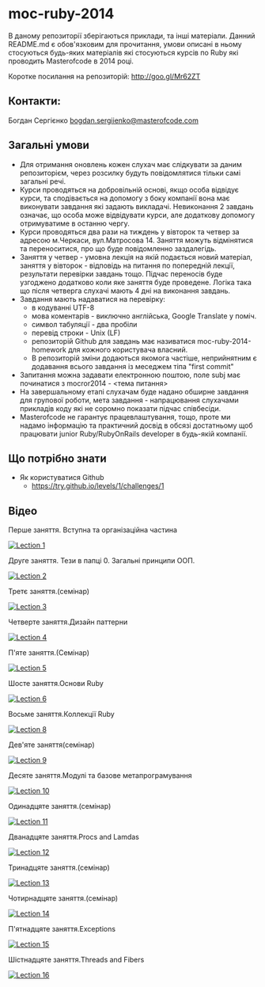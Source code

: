 moc-ruby-2014
=============

В даному репозиторії зберігаються приклади, та інші матеріали. Данний README.md є обов'язковим для прочитання, умови описані в ньому стосуються будь-яких матеріалів які стосуються курсів по Ruby які проводить Masterofcode в 2014 році.


Коротке посилання на репозиторій: http://goo.gl/Mr62ZT

Контакти:
---------
Богдан Сергієнко
bogdan.sergiienko@masterofcode.com


Загальні умови
----------------

* Для отримання оновлень кожен слухач має слідкувати за даним репозиторієм, через розсилку будуть повідомлятися тільки самі загальні речі.
* Курси проводяться на добровільній основі, якщо особа відвідує курси, та сподівається на допомогу з боку компанії вона має виконувати завдання які задають викладачі. Невиконання 2 завдань означає, що особа може відвідувати курси, але додаткову допомогу отримуватиме в останню чергу. 
* Курси проводяться два рази на тиждень у вівторок та четвер за адресою м.Черкаси, вул.Матросова 14. Заняття можуть відмінятися та переноситися, про що буде повідомленно заздалегідь.
* Заняття у четвер - умовна лекція на якій подається новий матеріал, заняття у вівторок - відповідь на питання по попередній лекції, результати перевірки завдань тощо. Підчас переносів буде узгоджено додатково коли яке заняття буде проведене. Логіка така що після четверга слухачі мають 4 дні на виконання завдань.
* Завдання мають надаватися на перевірку: 
  * в кодуванні UTF-8
  * мова коментарів - виключно англійська, Google Translate у поміч.
  * символ табуляції - два пробіли
  * перевід строки - Unix (LF)
  * репозиторій Github для завдань має називатися moc-ruby-2014-homework для кожного користувача власний.
  * В репозиторій зміни додаються якомога частіше, неприйнятним є додавання всього завдання із меседжем тіпа "first commit"
* Запитання можна задавати електронною поштою, поле subj має починатися з mocror2014 - <тема питання>
* На завершальному етапі слухачам буде надано обширне завдання для групової роботи, мета завдання - напрацювання слухачами прикладів коду які не соромно показати підчас співбесіди. 
* Masterofcode не гарантує працевлаштування, тощо, проте ми надамо інформацію та практичний досвід в обсязі достатньому щоб працювати junior Ruby/RubyOnRails developer в будь-якій компанії. 


Що потрібно знати
-----------------

* Як користуватися Github
   * https://try.github.io/levels/1/challenges/1
 
Відео
-----
Перше заняття. Вступна та організаційна частина

[![Lection 1](http://img.youtube.com/vi/3PwYHu5OQa8/0.jpg)](http://www.youtube.com/watch?v=3PwYHu5OQa8)


Друге заняття. Тези в папці 0. Загальні принципи ООП.

[![Lection 2](http://img.youtube.com/vi/VZYZ5ZDQNWU/0.jpg)](http://www.youtube.com/watch?v=VZYZ5ZDQNWU)

Третє заняття.(семінар) 

[![Lection 3](http://img.youtube.com/vi/tW4MhBstXdM/1.jpg)](https://www.youtube.com/watch?v=tW4MhBstXdM)

Четверте заняття.Дизайн паттерни

[![Lection 4](http://img.youtube.com/vi/n6sN0akNrEc/0.jpg)](https://www.youtube.com/watch?v=n6sN0akNrEc)

П'яте заняття.(Семінар)

[![Lection 5](http://img.youtube.com/vi/UNfDzH1dmmM/0.jpg)](https://www.youtube.com/watch?v=UNfDzH1dmmM)

Шосте заняття.Основи Ruby

[![Lection 6](http://img.youtube.com/vi/UNgdGdBUq5c/0.jpg)](https://www.youtube.com/watch?v=UNgdGdBUq5c)

Восьме заняття.Коллекції Ruby

[![Lection 8](http://img.youtube.com/vi/E_USQr5xzPo/0.jpg)](https://www.youtube.com/watch?v=E_USQr5xzPo)

Дев'яте заняття(семінар)

[![Lection 9](http://img.youtube.com/vi/Ogahz12lj2k/0.jpg)](https://www.youtube.com/watch?v=Ogahz12lj2k)

Десяте заняття.Модулі та базове метапрограмування

[![Lection 10](http://img.youtube.com/vi/IVT63APc91A/0.jpg)](https://www.youtube.com/watch?v=IVT63APc91A)

Одинадцяте заняття.(семінар)

[![Lection 11](http://img.youtube.com/vi/D45fACVzpRs/0.jpg)](https://www.youtube.com/watch?v=D45fACVzpRs)

Дванадцяте заняття.Procs and Lamdas

[![Lection 12](http://img.youtube.com/vi/437JOTgY1zA/0.jpg)](https://www.youtube.com/watch?v=437JOTgY1zA)

Тринадцяте заняття.(семінар)

[![Lection 13](http://img.youtube.com/vi/PpJrT1Puh4g/0.jpg)](https://www.youtube.com/watch?v=PpJrT1Puh4g)

Чотирнадцяте заняття.(семінар)

[![Lection 14](http://img.youtube.com/vi/LusPXE6jL74/0.jpg)](https://www.youtube.com/watch?v=LusPXE6jL74)

П'ятнадцяте заняття.Exceptions

[![Lection 15](http://img.youtube.com/vi/6Q_1Xu_tPQE/0.jpg)](https://www.youtube.com/watch?v=6Q_1Xu_tPQE)

Шістнадцяте заняття.Threads and Fibers

[![Lection 16](http://img.youtube.com/vi/9A8eWbfwelU/0.jpg)](https://www.youtube.com/watch?v=9A8eWbfwelU)






